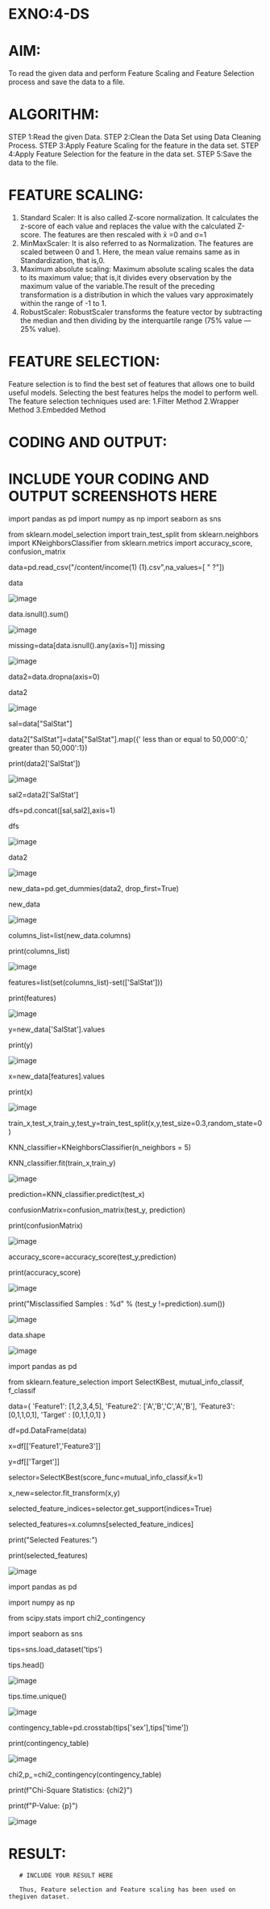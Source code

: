 # EXNO:4-DS
# AIM:
To read the given data and perform Feature Scaling and Feature Selection process and save the
data to a file.

# ALGORITHM:
STEP 1:Read the given Data.
STEP 2:Clean the Data Set using Data Cleaning Process.
STEP 3:Apply Feature Scaling for the feature in the data set.
STEP 4:Apply Feature Selection for the feature in the data set.
STEP 5:Save the data to the file.

# FEATURE SCALING:
1. Standard Scaler: It is also called Z-score normalization. It calculates the z-score of each value and replaces the value with the calculated Z-score. The features are then rescaled with x̄ =0 and σ=1
2. MinMaxScaler: It is also referred to as Normalization. The features are scaled between 0 and 1. Here, the mean value remains same as in Standardization, that is,0.
3. Maximum absolute scaling: Maximum absolute scaling scales the data to its maximum value; that is,it divides every observation by the maximum value of the variable.The result of the preceding transformation is a distribution in which the values vary approximately within the range of -1 to 1.
4. RobustScaler: RobustScaler transforms the feature vector by subtracting the median and then dividing by the interquartile range (75% value — 25% value).

# FEATURE SELECTION:
Feature selection is to find the best set of features that allows one to build useful models. Selecting the best features helps the model to perform well.
The feature selection techniques used are:
1.Filter Method
2.Wrapper Method
3.Embedded Method

# CODING AND OUTPUT:
 # INCLUDE YOUR CODING AND OUTPUT SCREENSHOTS HERE
import pandas as pd
import numpy as np
import seaborn as sns

from sklearn.model_selection import train_test_split
from sklearn.neighbors import KNeighborsClassifier
from sklearn.metrics import accuracy_score, confusion_matrix

data=pd.read_csv("/content/income(1) (1).csv",na_values=[ " ?"])

data

![image](https://github.com/user-attachments/assets/1cea1cb3-3cb0-4b52-a1d6-67388570a388)

data.isnull().sum()

![image](https://github.com/user-attachments/assets/9150f037-2879-43ce-911f-7a238f1c82e8)

missing=data[data.isnull().any(axis=1)]
missing

![image](https://github.com/user-attachments/assets/343d2a3c-2781-4c49-a654-75ae7a38de69)

data2=data.dropna(axis=0)

data2

![image](https://github.com/user-attachments/assets/78a17b9a-5b92-422b-ad0e-9fd018351017)

sal=data["SalStat"]

data2["SalStat"]=data["SalStat"].map({' less than or equal to 50,000':0,' greater than 50,000':1})

print(data2['SalStat'])

![image](https://github.com/user-attachments/assets/17f6e175-defb-4f31-8318-1238dc071b91)

sal2=data2['SalStat']

dfs=pd.concat([sal,sal2],axis=1)

dfs

![image](https://github.com/user-attachments/assets/03596fdd-b0bf-4995-b59b-c8bb4bda52c0)

data2

![image](https://github.com/user-attachments/assets/31e5115e-cb22-4fdf-8cc6-c02c2f55eec2)

new_data=pd.get_dummies(data2, drop_first=True)

new_data

![image](https://github.com/user-attachments/assets/e2c52313-7517-44f4-9a9f-8071f845269f)

columns_list=list(new_data.columns)

print(columns_list)

![image](https://github.com/user-attachments/assets/9de2e67c-b209-4ad7-b19f-5593fca316b4)


features=list(set(columns_list)-set(['SalStat']))

print(features)

![image](https://github.com/user-attachments/assets/b06e1475-de46-4b81-b7ed-e26865beb289)

y=new_data['SalStat'].values

print(y)

![image](https://github.com/user-attachments/assets/9e7fb01b-3b8a-4829-a1b2-a146c48c1e94)

x=new_data[features].values

print(x)

![image](https://github.com/user-attachments/assets/c02b1ca8-e98f-41bd-9093-b31bce5638a6)

train_x,test_x,train_y,test_y=train_test_split(x,y,test_size=0.3,random_state=0)

KNN_classifier=KNeighborsClassifier(n_neighbors = 5)

KNN_classifier.fit(train_x,train_y)

![image](https://github.com/user-attachments/assets/39c189d8-a5eb-44dd-a5a6-26b73247a5b6)

prediction=KNN_classifier.predict(test_x)

confusionMatrix=confusion_matrix(test_y, prediction)

print(confusionMatrix)

![image](https://github.com/user-attachments/assets/5e2058d0-34b0-4d59-8004-9e9fd3718250)

accuracy_score=accuracy_score(test_y,prediction)

print(accuracy_score)

![image](https://github.com/user-attachments/assets/cdd21e71-54c2-4952-900d-19c496b16e01)

print("Misclassified Samples : %d" % (test_y !=prediction).sum())

![image](https://github.com/user-attachments/assets/b648ce09-0101-498f-9ebf-e3b3fb199c64)

data.shape

![image](https://github.com/user-attachments/assets/5ed725c2-7d32-4e69-86c0-67bd59bdad75)

import pandas as pd

from sklearn.feature_selection import SelectKBest, mutual_info_classif, f_classif

data={
    'Feature1': [1,2,3,4,5],
    'Feature2': ['A','B','C','A','B'],
    'Feature3': [0,1,1,0,1],
    'Target'  : [0,1,1,0,1]
}

df=pd.DataFrame(data)

x=df[['Feature1','Feature3']]

y=df[['Target']]

selector=SelectKBest(score_func=mutual_info_classif,k=1)

x_new=selector.fit_transform(x,y)

selected_feature_indices=selector.get_support(indices=True)

selected_features=x.columns[selected_feature_indices]

print("Selected Features:")

print(selected_features)

![image](https://github.com/user-attachments/assets/4ed63b81-6909-4bcb-8e90-5fdaf7080c46)

import pandas as pd

import numpy as np

from scipy.stats import chi2_contingency

import seaborn as sns

tips=sns.load_dataset('tips')

tips.head()

![image](https://github.com/user-attachments/assets/a2c76027-8d35-4b91-950c-dc4d0ee946b8)

tips.time.unique()

![image](https://github.com/user-attachments/assets/763fbca0-b79f-4d92-81db-461b1a7179d1)

contingency_table=pd.crosstab(tips['sex'],tips['time'])

print(contingency_table)

![image](https://github.com/user-attachments/assets/aae0feab-7445-495c-8062-796cf9b0ab52)

chi2,p,_,_=chi2_contingency(contingency_table)

print(f"Chi-Square Statistics: {chi2}")

print(f"P-Value: {p}")

![image](https://github.com/user-attachments/assets/b2c4ae8e-0721-48d6-806d-87089fc8b824)





# RESULT:
       # INCLUDE YOUR RESULT HERE
       
       Thus, Feature selection and Feature scaling has been used on thegiven dataset.
